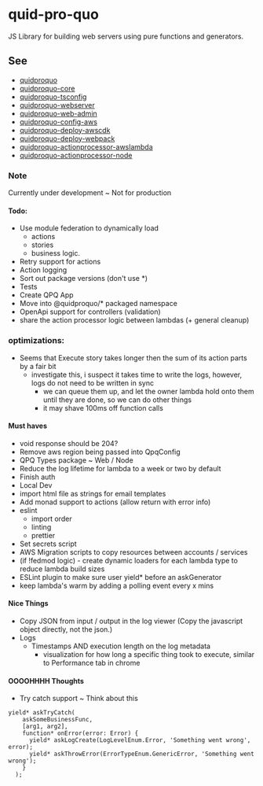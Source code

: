 # quid-pro-quo

JS Library for building web servers using pure functions and generators.

## See

- [quidproquo](https://www.npmjs.com/package/quidproquo)
- [quidproquo-core](https://www.npmjs.com/package/quidproquo-core)
- [quidproquo-tsconfig](https://www.npmjs.com/package/quidproquo-tsconfig)
- [quidproquo-webserver](https://www.npmjs.com/package/quidproquo-webserver)
- [quidproquo-web-admin](https://www.npmjs.com/package/quidproquo-web-admin)
- [quidproquo-config-aws](https://www.npmjs.com/package/quidproquo-config-aws)
- [quidproquo-deploy-awscdk](https://www.npmjs.com/package/quidproquo-deploy-awscdk)
- [quidproquo-deploy-webpack](https://www.npmjs.com/package/quidproquo-deploy-webpack)
- [quidproquo-actionprocessor-awslambda](https://www.npmjs.com/package/quidproquo-actionprocessor-awslambda)
- [quidproquo-actionprocessor-node](https://www.npmjs.com/package/quidproquo-actionprocessor-node)

### Note

Currently under development ~ Not for production

#### Todo:

- Use module federation to dynamically load
  - actions
  - stories
  - business logic.
- Retry support for actions
- Action logging
- Sort out package versions (don't use \*)
- Tests
- Create QPQ App
- Move into @quidproquo/\* packaged namespace
- OpenApi support for controllers (validation)
- share the action processor logic between lambdas (+ general cleanup)

### optimizations:

- Seems that Execute story takes longer then the sum of its action parts by a fair bit
  - investigate this, i suspect it takes time to write the logs, however, logs do not need to be
    written in sync
    - we can queue them up, and let the owner lambda hold onto them until they are done, so we can
      do other things
    - it may shave 100ms off function calls

#### Must haves

- void response should be 204?
- Remove aws region being passed into QpqConfig
- QPQ Types package ~ Web / Node
- Reduce the log lifetime for lambda to a week or two by default
- Finish auth
- Local Dev
- import html file as strings for email templates
- Add monad support to actions (allow return with error info)
- eslint
  - import order
  - linting
  - prettier
- Set secrets script
- AWS Migration scripts to copy resources between accounts / services
- (if !fedmod logic) - create dynamic loaders for each lambda type to reduce lambda build sizes
- ESLint plugin to make sure user yield\* before an askGenerator
- keep lambda's warm by adding a polling event every x mins

#### Nice Things

- Copy JSON from input / output in the log viewer (Copy the javascript object directly, not the
  json.)
- Logs
  - Timestamps AND execution length on the log metadata
    - visualization for how long a specific thing took to execute, similar to Performance tab in
      chrome

#### OOOOHHHH Thoughts

- Try catch support ~ Think about this

```
yield* askTryCatch(
    askSomeBusinessFunc,
    [arg1, arg2],
    function* onError(error: Error) {
      yield* askLogCreate(LogLevelEnum.Error, 'Something went wrong', error);
      yield* askThrowError(ErrorTypeEnum.GenericError, 'Something went wrong');
    }
  );
```

